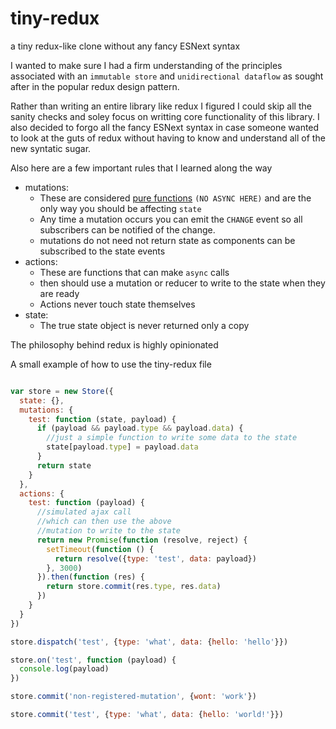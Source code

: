 # tiny-redux
a tiny redux-like clone without any fancy ESNext syntax

I wanted to make sure I had a firm understanding of the principles associated with an `immutable store` and `unidirectional dataflow` as sought after in the popular redux design pattern. 

Rather than writing an entire library like redux I figured I could skip all the sanity checks and soley focus on writting core functionality of this library. I also decided to forgo all the fancy ESNext syntax in case someone wanted to look at the guts of redux without having to know and understand all of the new syntatic sugar.

Also here are a few important rules that I learned along the way 
- mutations: 
  - These are considered [pure functions](https://www.sitepoint.com/functional-programming-pure-functions/) `(NO ASYNC HERE)` and are the only way you should be affecting `state`
  - Any time a mutation occurs you can emit the `CHANGE` event so all subscribers can be notified of the change. 
  - mutations do not need not return state as components can be subscribed to the state events
- actions: 
  - These are functions that can make `async` calls
  - then should use a mutation or reducer to write to the state when they are ready
  - Actions never touch state themselves
- state:
  - The true state object is never returned only a copy


The philosophy behind redux is highly opinionated 

A small example of how to use the tiny-redux file 

```javascript

var store = new Store({
  state: {},
  mutations: {
    test: function (state, payload) {
      if (payload && payload.type && payload.data) {
        //just a simple function to write some data to the state
        state[payload.type] = payload.data
      }
      return state
    }
  },
  actions: {
    test: function (payload) {
      //simulated ajax call 
      //which can then use the above 
      //mutation to write to the state
      return new Promise(function (resolve, reject) {
        setTimeout(function () {
          return resolve({type: 'test', data: payload})
        }, 3000)
      }).then(function (res) {
        return store.commit(res.type, res.data)
      })
    }
  }
})

store.dispatch('test', {type: 'what', data: {hello: 'hello'}})

store.on('test', function (payload) {
  console.log(payload)
})

store.commit('non-registered-mutation', {wont: 'work'})

store.commit('test', {type: 'what', data: {hello: 'world!'}})
```



